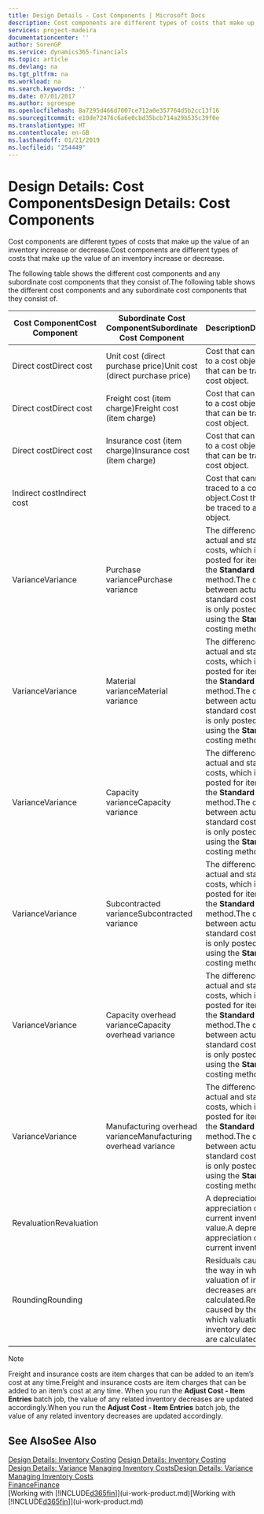 ```yaml
---
title: Design Details - Cost Components | Microsoft Docs
description: Cost components are different types of costs that make up the value of an inventory increase or decrease.
services: project-madeira
documentationcenter: ''
author: SorenGP
ms.service: dynamics365-financials
ms.topic: article
ms.devlang: na
ms.tgt_pltfrm: na
ms.workload: na
ms.search.keywords: ''
ms.date: 07/01/2017
ms.author: sgroespe
ms.openlocfilehash: 8a7295d466d7007ce712a0e357764d5b2cc13f16
ms.sourcegitcommit: e10de72476c6a6e0cbd35bcb714a29b535c39f0e
ms.translationtype: HT
ms.contentlocale: en-GB
ms.lasthandoff: 01/21/2019
ms.locfileid: "254449"
---
```

# <a name="design-details-cost-components"></a><span data-ttu-id="c613b-103">Design Details: Cost Components</span><span class="sxs-lookup"><span data-stu-id="c613b-103">Design Details: Cost Components</span></span>
<span data-ttu-id="c613b-104">Cost components are different types of costs that make up the value of an inventory increase or decrease.</span><span class="sxs-lookup"><span data-stu-id="c613b-104">Cost components are different types of costs that make up the value of an inventory increase or decrease.</span></span>  

 <span data-ttu-id="c613b-105">The following table shows the different cost components and any subordinate cost components that they consist of.</span><span class="sxs-lookup"><span data-stu-id="c613b-105">The following table shows the different cost components and any subordinate cost components that they consist of.</span></span>  

|<span data-ttu-id="c613b-106">Cost Component</span><span class="sxs-lookup"><span data-stu-id="c613b-106">Cost Component</span></span>|<span data-ttu-id="c613b-107">Subordinate Cost Component</span><span class="sxs-lookup"><span data-stu-id="c613b-107">Subordinate Cost Component</span></span>|<span data-ttu-id="c613b-108">Description</span><span class="sxs-lookup"><span data-stu-id="c613b-108">Description</span></span>|  
|--------------------|--------------------------------|---------------------------------------|  
|<span data-ttu-id="c613b-109">Direct cost</span><span class="sxs-lookup"><span data-stu-id="c613b-109">Direct cost</span></span>|<span data-ttu-id="c613b-110">Unit cost (direct purchase price)</span><span class="sxs-lookup"><span data-stu-id="c613b-110">Unit cost (direct purchase price)</span></span>|<span data-ttu-id="c613b-111">Cost that can be traced to a cost object.</span><span class="sxs-lookup"><span data-stu-id="c613b-111">Cost that can be traced to a cost object.</span></span>|  
|<span data-ttu-id="c613b-112">Direct cost</span><span class="sxs-lookup"><span data-stu-id="c613b-112">Direct cost</span></span>|<span data-ttu-id="c613b-113">Freight cost (item charge)</span><span class="sxs-lookup"><span data-stu-id="c613b-113">Freight cost (item charge)</span></span>|<span data-ttu-id="c613b-114">Cost that can be traced to a cost object.</span><span class="sxs-lookup"><span data-stu-id="c613b-114">Cost that can be traced to a cost object.</span></span>|  
|<span data-ttu-id="c613b-115">Direct cost</span><span class="sxs-lookup"><span data-stu-id="c613b-115">Direct cost</span></span>|<span data-ttu-id="c613b-116">Insurance cost (item charge)</span><span class="sxs-lookup"><span data-stu-id="c613b-116">Insurance cost (item charge)</span></span>|<span data-ttu-id="c613b-117">Cost that can be traced to a cost object.</span><span class="sxs-lookup"><span data-stu-id="c613b-117">Cost that can be traced to a cost object.</span></span>|  
|<span data-ttu-id="c613b-118">Indirect cost</span><span class="sxs-lookup"><span data-stu-id="c613b-118">Indirect cost</span></span>||<span data-ttu-id="c613b-119">Cost that cannot be traced to a cost object.</span><span class="sxs-lookup"><span data-stu-id="c613b-119">Cost that cannot be traced to a cost object.</span></span>|  
|<span data-ttu-id="c613b-120">Variance</span><span class="sxs-lookup"><span data-stu-id="c613b-120">Variance</span></span>|<span data-ttu-id="c613b-121">Purchase variance</span><span class="sxs-lookup"><span data-stu-id="c613b-121">Purchase variance</span></span>|<span data-ttu-id="c613b-122">The difference between actual and standard costs, which is only posted for items using the **Standard** costing method.</span><span class="sxs-lookup"><span data-stu-id="c613b-122">The difference between actual and standard costs, which is only posted for items using the **Standard** costing method.</span></span>|  
|<span data-ttu-id="c613b-123">Variance</span><span class="sxs-lookup"><span data-stu-id="c613b-123">Variance</span></span>|<span data-ttu-id="c613b-124">Material variance</span><span class="sxs-lookup"><span data-stu-id="c613b-124">Material variance</span></span>|<span data-ttu-id="c613b-125">The difference between actual and standard costs, which is only posted for items using the **Standard** costing method.</span><span class="sxs-lookup"><span data-stu-id="c613b-125">The difference between actual and standard costs, which is only posted for items using the **Standard** costing method.</span></span>|  
|<span data-ttu-id="c613b-126">Variance</span><span class="sxs-lookup"><span data-stu-id="c613b-126">Variance</span></span>|<span data-ttu-id="c613b-127">Capacity variance</span><span class="sxs-lookup"><span data-stu-id="c613b-127">Capacity variance</span></span>|<span data-ttu-id="c613b-128">The difference between actual and standard costs, which is only posted for items using the **Standard** costing method.</span><span class="sxs-lookup"><span data-stu-id="c613b-128">The difference between actual and standard costs, which is only posted for items using the **Standard** costing method.</span></span>|  
|<span data-ttu-id="c613b-129">Variance</span><span class="sxs-lookup"><span data-stu-id="c613b-129">Variance</span></span>|<span data-ttu-id="c613b-130">Subcontracted variance</span><span class="sxs-lookup"><span data-stu-id="c613b-130">Subcontracted variance</span></span>|<span data-ttu-id="c613b-131">The difference between actual and standard costs, which is only posted for items using the **Standard** costing method.</span><span class="sxs-lookup"><span data-stu-id="c613b-131">The difference between actual and standard costs, which is only posted for items using the **Standard** costing method.</span></span>|  
|<span data-ttu-id="c613b-132">Variance</span><span class="sxs-lookup"><span data-stu-id="c613b-132">Variance</span></span>|<span data-ttu-id="c613b-133">Capacity overhead variance</span><span class="sxs-lookup"><span data-stu-id="c613b-133">Capacity overhead variance</span></span>|<span data-ttu-id="c613b-134">The difference between actual and standard costs, which is only posted for items using the **Standard** costing method.</span><span class="sxs-lookup"><span data-stu-id="c613b-134">The difference between actual and standard costs, which is only posted for items using the **Standard** costing method.</span></span>|  
|<span data-ttu-id="c613b-135">Variance</span><span class="sxs-lookup"><span data-stu-id="c613b-135">Variance</span></span>|<span data-ttu-id="c613b-136">Manufacturing overhead variance</span><span class="sxs-lookup"><span data-stu-id="c613b-136">Manufacturing overhead variance</span></span>|<span data-ttu-id="c613b-137">The difference between actual and standard costs, which is only posted for items using the **Standard** costing method.</span><span class="sxs-lookup"><span data-stu-id="c613b-137">The difference between actual and standard costs, which is only posted for items using the **Standard** costing method.</span></span>|  
|<span data-ttu-id="c613b-138">Revaluation</span><span class="sxs-lookup"><span data-stu-id="c613b-138">Revaluation</span></span>||<span data-ttu-id="c613b-139">A depreciation or appreciation of the current inventory value.</span><span class="sxs-lookup"><span data-stu-id="c613b-139">A depreciation or appreciation of the current inventory value.</span></span>|  
|<span data-ttu-id="c613b-140">Rounding</span><span class="sxs-lookup"><span data-stu-id="c613b-140">Rounding</span></span>||<span data-ttu-id="c613b-141">Residuals caused by the way in which valuation of inventory decreases are calculated.</span><span class="sxs-lookup"><span data-stu-id="c613b-141">Residuals caused by the way in which valuation of inventory decreases are calculated.</span></span>|  

> [!NOTE]  
>  <span data-ttu-id="c613b-142">Freight and insurance costs are item charges that can be added to an item’s cost at any time.</span><span class="sxs-lookup"><span data-stu-id="c613b-142">Freight and insurance costs are item charges that can be added to an item’s cost at any time.</span></span> <span data-ttu-id="c613b-143">When you run the **Adjust Cost - Item Entries** batch job, the value of any related inventory decreases are updated accordingly.</span><span class="sxs-lookup"><span data-stu-id="c613b-143">When you run the **Adjust Cost - Item Entries** batch job, the value of any related inventory decreases are updated accordingly.</span></span>  

## <a name="see-also"></a><span data-ttu-id="c613b-144">See Also</span><span class="sxs-lookup"><span data-stu-id="c613b-144">See Also</span></span>  
 <span data-ttu-id="c613b-145">[Design Details: Inventory Costing](design-details-inventory-costing.md) </span><span class="sxs-lookup"><span data-stu-id="c613b-145">[Design Details: Inventory Costing](design-details-inventory-costing.md) </span></span>  
 <span data-ttu-id="c613b-146">[Design Details: Variance](design-details-variance.md) [Managing Inventory Costs](finance-manage-inventory-costs.md)</span><span class="sxs-lookup"><span data-stu-id="c613b-146">[Design Details: Variance](design-details-variance.md) [Managing Inventory Costs](finance-manage-inventory-costs.md)</span></span>  
 [<span data-ttu-id="c613b-147">Finance</span><span class="sxs-lookup"><span data-stu-id="c613b-147">Finance</span></span>](finance.md)  
 <span data-ttu-id="c613b-148">[Working with [!INCLUDE[d365fin](includes/d365fin_md.md)]](ui-work-product.md)</span><span class="sxs-lookup"><span data-stu-id="c613b-148">[Working with [!INCLUDE[d365fin](includes/d365fin_md.md)]](ui-work-product.md)</span></span>  
